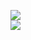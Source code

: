 [![](https://img.shields.io/badge/Made%20With-Github%20Spray-lightgrey.svg?style=for-the-badge&logo=github)](https://github.com/Annihil/github-spray#6055)  
[![](https://i.imgur.com/2DrTn0Z.gif)](https://github.com/Annihil/github-spray)